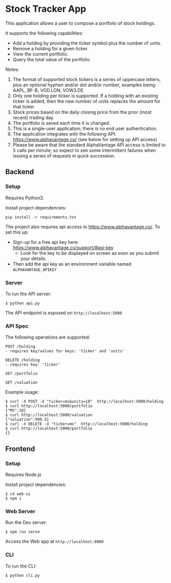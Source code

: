 # Stock Tracker App

This application allows a user to compose a portfolio of stock holdings.

It supports the following capabilities:   
- Add a holding by providing the ticker symbol plus the number of units.  
- Remove a holding for a given ticker.  
- View the current portfolio.
- Query the total value of the portfolio.

Notes:
1. The format of supported stock tickers is a series of uppercase letters, plus an optional hyphen and/or dot and/or number, examples being: AAPL, BF-B, VOD.LON, VOW3.DE   
2. Only one holding per ticker is supported. If a holding with an existing ticker is added, then the new number of units replaces the amount for that ticker.   
3. Stock prices based on the daily closing price from the prior (most recent) trading day.   
4. The portfolio is saved each time it is changed.   
5. This is a single-user application; there is no end user authentication.   
6. The application integrates with the following API: https://www.alphavantage.co/ (see below for setting up API access)   
7. Please be aware that the standard AlphaVantage API access is limited to 5 calls per minute; so expect to see some intermittent failures when issuing a series of requests in quick succession.

## Backend

### Setup

Requires Python3.

Install project dependencies:

    pip install -r requirements.txt

The project also requires api access to <https://www.alphavantage.co/>. To set this up:
-   Sign-up for a free api key here: <https://www.alphavantage.co/support/#api-key>   
    - Look for the key to be displayed on screen as soon as you submit your details.
-   Then add the api key as an environment variable named `ALPHAVANTAGE_APIKEY`

### Server

To run the API server:

    $ python api.py

The API endpoint is exposed on `http://localhost:5000`

### API Spec

The following operations are supported:

    POST /holding
    - requires key/values for keys: 'ticker' and 'units'

    DELETE /holding
    - requires key: 'ticker'

    GET /portfolio

    GET /valuation

Example usage:

    $ curl -X POST -d "ticker=ms&units=10"  http://localhost:5000/holding
    $ curl http://localhost:5000/portfolio
    {"MS":10}
    $ curl http://localhost:5000/valuation
    {"valuation":990.5}
    $ curl -X DELETE -d "ticker=ms"  http://localhost:5000/holding
    $ curl http://localhost:5000/portfolio
    {}

## Frontend

### Setup

Requires Node.js

Install project dependencies:

    $ cd web-ui
    $ npm i

### Web Server

Run the Dev server:

    $ npm run serve

Access the Web app at `http://localhost:8080`

### CLI

To run the CLI:

    $ python cli.py
